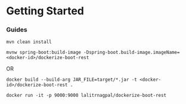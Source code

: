 # Getting Started

### Guides

    mvn clean install

    mvnw spring-boot:build-image -Dspring-boot.build-image.imageName=<docker-id>/dockerize-boot-rest

OR

    docker build --build-arg JAR_FILE=target/*.jar -t <docker-id>/dockerize-boot-rest .

    docker run -it -p 9000:9000 lalitrnagpal/dockerize-boot-rest
